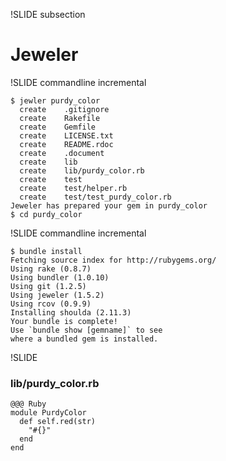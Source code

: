 !SLIDE subsection
# Jeweler


!SLIDE commandline incremental

    $ jewler purdy_color
      create	.gitignore
      create	Rakefile
      create	Gemfile
      create	LICENSE.txt
      create	README.rdoc
      create	.document
      create	lib
      create	lib/purdy_color.rb
      create	test
      create	test/helper.rb
      create	test/test_purdy_color.rb
    Jeweler has prepared your gem in purdy_color
    $ cd purdy_color

!SLIDE commandline incremental

    $ bundle install
    Fetching source index for http://rubygems.org/
    Using rake (0.8.7)
    Using bundler (1.0.10)
    Using git (1.2.5)
    Using jeweler (1.5.2)
    Using rcov (0.9.9)
    Installing shoulda (2.11.3)
    Your bundle is complete!
    Use `bundle show [gemname]` to see
    where a bundled gem is installed.

!SLIDE

### lib/purdy\_color.rb
    @@@ Ruby
    module PurdyColor
      def self.red(str)
        "#{}"
      end
    end

